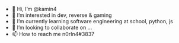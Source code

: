 - 👋 Hi, I’m @kamin4
- 👀 I’m interested in dev, reverse & gaming
- 🌱 I’m currently learning software engineering at school, python, js
- 💞️ I’m looking to collaborate on ...
- 📫 How to reach me n0rIn4#3837

<!---
kamin4/kamin4 is a ✨ special ✨ repository because its `README.md` (this file) appears on your GitHub profile.
You can click the Preview link to take a look at your changes.
--->

